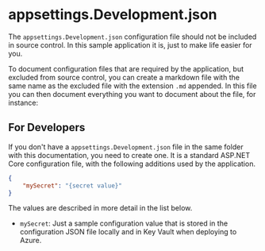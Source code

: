 ﻿appsettings.Development.json
============================

The `appsettings.Development.json` configuration file should not be included in source control. In this sample application it is, just to make life easier for you.

To document configuration files that are required by the application, but excluded from source control, you can create a markdown file with the same name as the excluded file with the extension `.md` appended. In this file you can then document everything you want to document about the file, for instance:

## For Developers

If you don't have a `appsettings.Development.json` file in the same folder with this documentation, you need to create one. It is a standard ASP.NET Core configuration file, with the following additions used by the application.

``` JSON
{
    "mySecret": "{secret value}"
}
```

The values are described in more detail in the list below.

- `mySecret`: Just a sample configuration value that is stored in the configuration JSON file locally and in Key Vault when deploying to Azure.